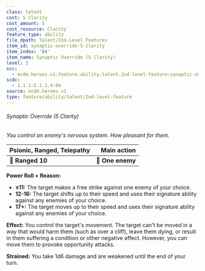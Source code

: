 ```yaml
---
class: talent
cost: 5 Clarity
cost_amount: 5
cost_resource: Clarity
feature_type: ability
file_dpath: Talent/2nd-Level Features
item_id: synaptic-override-5-clarity
item_index: '04'
item_name: Synaptic Override (5 Clarity)
level: 2
scc:
  - mcdm.heroes.v1:feature.ability.talent.2nd-level-feature:synaptic-override-5-clarity
scdc:
  - 1.1.1:5.2.1.4:04
source: mcdm.heroes.v1
type: feature/ability/talent/2nd-level-feature
---
```


###### Synaptic Override (5 Clarity)

*You control an enemy's nervous system. How pleasant for them.*

| **Psionic, Ranged, Telepathy** |  **Main action** |
| ------------------------------ | ---------------: |
| **📏 Ranged 10**               | **🎯 One enemy** |

**Power Roll + Reason:**

- **≤11:** The target makes a free strike against one enemy of your choice.
- **12-16:** The target shifts up to their speed and uses their signature ability against any enemies of your choice.
- **17+:** The target moves up to their speed and uses their signature ability against any enemies of your choice.

**Effect:** You control the target's movement. The target can't be moved in a way that would harm them (such as over a cliff), leave them dying, or result in them suffering a condition or other negative effect. However, you can move them to provoke opportunity attacks.

**Strained:** You take 1d6 damage and are weakened until the end of your turn.
